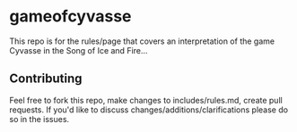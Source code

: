 gameofcyvasse
=============

This repo is for the rules/page that covers an interpretation of the game Cyvasse in the Song of Ice and Fire...

## Contributing
Feel free to fork this repo, make changes to includes/rules.md, create pull requests. If you'd like to discuss changes/additions/clarifications please do so in the issues.
